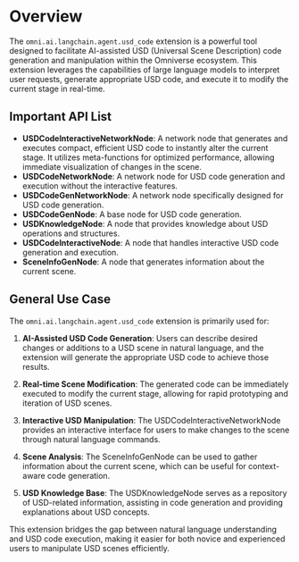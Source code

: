 # Overview

The `omni.ai.langchain.agent.usd_code` extension is a powerful tool designed to facilitate AI-assisted USD (Universal Scene Description) code generation and manipulation within the Omniverse ecosystem. This extension leverages the capabilities of large language models to interpret user requests, generate appropriate USD code, and execute it to modify the current stage in real-time.

## Important API List

- **USDCodeInteractiveNetworkNode**: A network node that generates and executes compact, efficient USD code to instantly alter the current stage. It utilizes meta-functions for optimized performance, allowing immediate visualization of changes in the scene.
- **USDCodeNetworkNode**: A network node for USD code generation and execution without the interactive features.
- **USDCodeGenNetworkNode**: A network node specifically designed for USD code generation.
- **USDCodeGenNode**: A base node for USD code generation.
- **USDKnowledgeNode**: A node that provides knowledge about USD operations and structures.
- **USDCodeInteractiveNode**: A node that handles interactive USD code generation and execution.
- **SceneInfoGenNode**: A node that generates information about the current scene.

## General Use Case

The `omni.ai.langchain.agent.usd_code` extension is primarily used for:

1. **AI-Assisted USD Code Generation**: Users can describe desired changes or additions to a USD scene in natural language, and the extension will generate the appropriate USD code to achieve those results.

2. **Real-time Scene Modification**: The generated code can be immediately executed to modify the current stage, allowing for rapid prototyping and iteration of USD scenes.

3. **Interactive USD Manipulation**: The USDCodeInteractiveNetworkNode provides an interactive interface for users to make changes to the scene through natural language commands.

4. **Scene Analysis**: The SceneInfoGenNode can be used to gather information about the current scene, which can be useful for context-aware code generation.

5. **USD Knowledge Base**: The USDKnowledgeNode serves as a repository of USD-related information, assisting in code generation and providing explanations about USD concepts.

This extension bridges the gap between natural language understanding and USD code execution, making it easier for both novice and experienced users to manipulate USD scenes efficiently.
